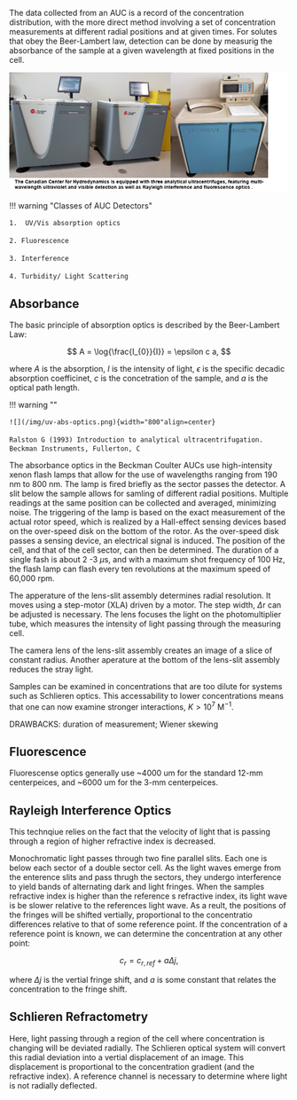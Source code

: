 The data collected from an AUC is a record of the concentration distribution, with the more direct method involving a set of concentration measurements at different radial positions and at given times. For solutes that obey the Beer-Lambert law, detection can be done by measurig the absorbance of the sample at a given wavelength at fixed positions in the cell.

![](/img/AUC-instruments.jpg)

!!! warning "Classes of AUC Detectors"

    1.  UV/Vis absorption optics
    
    2. Fluorescence
    
    3. Interference
    
    4. Turbidity/ Light Scattering

## Absorbance 

The basic principle of absorption optics is described by the Beer-Lambert Law:

$$
A = \log{\frac{I_{0}}{I}} = \epsilon c a,
$$

where $A$ is the absorption, $I$ is the intensity of light, $\epsilon$ is the specific decadic absorption coefficinet, $c$ is the concetration of the sample, and $a$ is the optical path length.

!!! warning ""

    ![](/img/uv-abs-optics.png){width="800"align=center}
    
    Ralston G (1993) Introduction to analytical ultracentrifugation. Beckman Instruments, Fullerton, C

The absorbance optics in the Beckman Coulter AUCs use high-intensity xenon flash lamps that allow for the use of wavelengths ranging from 190 nm to 800 nm. The lamp is fired briefly as the sector passes the detector. A slit below the sample allows for samling of different radial positions. Multiple readings at the same position can be collected and averaged, minimizing noise.
The triggering of the lamp is based on the exact measurement of the actual rotor speed, which is realized by a Hall-effect sensing devices based on the over-speed disk on the bottom of the rotor. As the over-speed disk passes a sensing device, an electrical signal is induced. The position of the cell, and that of the cell sector, can then be determined. The duration of a single fash is about 2 -3 $\mu$s, and with a maximum shot frequency of 100 Hz, the flash lamp can flash every ten revolutions at the maximum speed of 60,000 rpm.

The apperature of the lens-slit assembly determines radial resolution. It moves using a step-motor (XLA) driven by a motor. The step width, $\Delta$r can be adjusted is necessary. The lens focuses the light on the photomultiplier tube, which measures the intensity of light passing through the measuring cell. 

The camera lens of the lens-slit assembly creates an image of a slice of constant radius. Another aperature at the bottom of the lens-slit assembly reduces the stray light.


Samples can be examined in concentrations that are too dilute for systems such as Schlieren optics. This accessability to lower concentrations means that one can now examine stronger interactions, $K > 10^{7}$ M$^{-1}$.

DRAWBACKS: duration of measurement; Wiener skewing


## Fluorescence

Fluorescense optics generally use ~4000 um for the standard 12-mm centerpeices, and ~6000 um for the 3-mm centerpeices.


## Rayleigh Interference Optics

This technqiue relies on the fact that the velocity of light that is passing through a region of higher refractive index is decreased.

Monochromatic light passes through two fine parallel slits. Each one is below each sector of a double sector cell. As the light waves emerge from the enterence slits and pass thrugh the sectors, they undergo interference to yield bands of alternating dark and light fringes. When the samples refractive index is higher than the reference s refractive index, its light wave is be slower relative to the references light wave. As a reult, the positions of the fringes will be shifted vertially, proportional to the concentratio differences relative to that of some reference point.
If the concentration of a reference point is known, we can determine the concentration at any other point:

$$
c_{r} = c_{r,ref} + a \Delta j,
$$

where $\Delta j$ is the vertial fringe shift, and $a$ is some constant that relates the concentration to the fringe shift.

## Schlieren Refractometry

Here, light passing through a region of the cell where concentration is changing will be deviated radially. The Schlieren optical system will convert this radial deviation into a vertial displacement of an image. This displacement is proportional to the concentration gradient (and the refractive index). A reference channel is necessary to determine where light is not radially deflected. 
